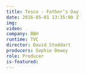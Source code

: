 ```yaml
---
title: Tesco - Father’s Day
date: 2016-05-01 13:35:00 Z
img: 
video: 
company: BBH
runtime: TVC
director: David Stoddart
producers: Sophie Dewey
role: Producer
is-featured: 
---
```


